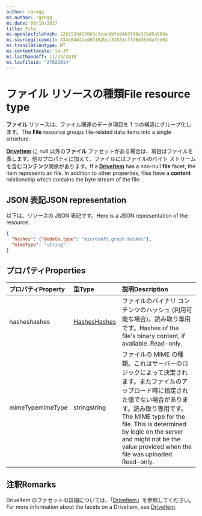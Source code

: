 ```yaml
---
author: rgregg
ms.author: rgregg
ms.date: 09/10/2017
title: File
ms.openlocfilehash: 2201533457863c3cac6b7a9463f80e37bd5a569a
ms.sourcegitcommit: 334e84b4aed63162bcc31831cffd6d363dafee02
ms.translationtype: MT
ms.contentlocale: ja-JP
ms.lasthandoff: 11/29/2018
ms.locfileid: "27022014"
---
```

# <a name="file-resource-type"></a><span data-ttu-id="344a6-102">ファイル リソースの種類</span><span class="sxs-lookup"><span data-stu-id="344a6-102">File resource type</span></span>

<span data-ttu-id="344a6-103">**ファイル** リソースは、ファイル関連のデータ項目を 1 つの構造にグループ化します。</span><span class="sxs-lookup"><span data-stu-id="344a6-103">The **File** resource groups file-related data items into a single structure.</span></span>

<span data-ttu-id="344a6-p101">[**DriveItem**](driveitem.md) に null 以外の**ファイル** ファセットがある場合は、項目はファイルを表します。他のプロパティに加えて、ファイルにはファイルのバイト ストリームを含む**コンテンツ**関係があります。</span><span class="sxs-lookup"><span data-stu-id="344a6-p101">If a [**DriveItem**](driveitem.md) has a non-null **file** facet, the item represents an file. In addition to other properties, files have a **content** relationship which contains the byte stream of the file.</span></span>

## <a name="json-representation"></a><span data-ttu-id="344a6-106">JSON 表記</span><span class="sxs-lookup"><span data-stu-id="344a6-106">JSON representation</span></span>

<span data-ttu-id="344a6-107">以下は、リソースの JSON 表記です。</span><span class="sxs-lookup"><span data-stu-id="344a6-107">Here is a JSON representation of the resource.</span></span>

<!-- {
  "blockType": "resource",
  "optionalProperties": [ ],
  "@odata.type": "microsoft.graph.file"
}-->

```json
{
  "hashes": {"@odata.type": "microsoft.graph.hashes"},
  "mimeType": "string"
}
```

## <a name="properties"></a><span data-ttu-id="344a6-108">プロパティ</span><span class="sxs-lookup"><span data-stu-id="344a6-108">Properties</span></span>

| <span data-ttu-id="344a6-109">プロパティ</span><span class="sxs-lookup"><span data-stu-id="344a6-109">Property</span></span> | <span data-ttu-id="344a6-110">型</span><span class="sxs-lookup"><span data-stu-id="344a6-110">Type</span></span>                    | <span data-ttu-id="344a6-111">説明</span><span class="sxs-lookup"><span data-stu-id="344a6-111">Description</span></span>                                                                                                                                      |
|:---------|:------------------------|:-------------------------------------------------------------------------------------------------------------------------------------------------|
| <span data-ttu-id="344a6-112">hashes</span><span class="sxs-lookup"><span data-stu-id="344a6-112">hashes</span></span>   | [<span data-ttu-id="344a6-113">Hashes</span><span class="sxs-lookup"><span data-stu-id="344a6-113">Hashes</span></span>](hashes.md) | <span data-ttu-id="344a6-p102">ファイルのバイナリ コンテンツのハッシュ (利用可能な場合)。読み取り専用です。</span><span class="sxs-lookup"><span data-stu-id="344a6-p102">Hashes of the file's binary content, if available. Read-only.</span></span>                                                                                    |
| <span data-ttu-id="344a6-116">mimeType</span><span class="sxs-lookup"><span data-stu-id="344a6-116">mimeType</span></span> | <span data-ttu-id="344a6-117">string</span><span class="sxs-lookup"><span data-stu-id="344a6-117">string</span></span>                  | <span data-ttu-id="344a6-p103">ファイルの MIME の種類。これはサーバーのロジックによって決定されます。またファイルのアップロード時に指定された値でない場合があります。読み取り専用です。</span><span class="sxs-lookup"><span data-stu-id="344a6-p103">The MIME type for the file. This is determined by logic on the server and might not be the value provided when the file was uploaded. Read-only.</span></span> |

## <a name="remarks"></a><span data-ttu-id="344a6-121">注釈</span><span class="sxs-lookup"><span data-stu-id="344a6-121">Remarks</span></span> 

<span data-ttu-id="344a6-122">DriveItem のファセットの詳細については、「[DriveItem](driveitem.md)」を参照してください。</span><span class="sxs-lookup"><span data-stu-id="344a6-122">For more information about the facets on a DriveItem, see [DriveItem](driveitem.md).</span></span>

<!-- {
  "type": "#page.annotation",
  "description": "The file facet describes properties of a file",
  "keywords": "file,item,facet",
  "section": "documentation",
  "tocPath": "Facets/File"
} -->
